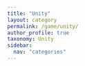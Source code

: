 ```yaml
---
title: "Unity"
layout: category
permalink: /game/unity/
author_profile: true
taxonomy: Unity
sidebar:
  nav: "categories"
---
```

